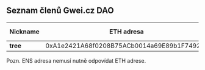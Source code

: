 ## Seznam členů Gwei.cz DAO


Nickname        | ETH adresa                                  | ENS*               | Členem od
---             | ---                                         | ---                | ---       
**tree**        | 0xA1e2421A68f0208B75ACb0014a69E89b1F7492ea  | tree.gweicz.eth    | -         

Pozn. ENS adresa nemusí nutně odpovídat ETH adrese.
